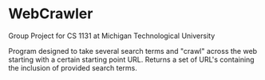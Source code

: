 # WebCrawler

Group Project for CS 1131 at Michigan Technological University

Program designed to take several search terms and "crawl" across the web
starting with a certain starting point URL.  Returns a set of URL's 
containing the inclusion of provided search terms.
